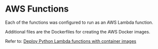 # AWS Functions

Each of the functions was configured to run as an AWS Lambda function. 

Additional files are the Dockerfiles for creating the AWS Docker images.

Refer to: [Deploy Python Lambda functions with container images](https://docs.aws.amazon.com/lambda/latest/dg/python-image.html)
